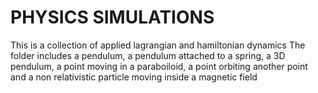 # PHYSICS SIMULATIONS
This is a collection of applied lagrangian and hamiltonian dynamics
The folder includes a pendulum, a pendulum attached to a spring, a 3D pendulum, a point moving in a paraboiloid, a point orbiting another point and  a non relativistic particle moving inside a magnetic field
